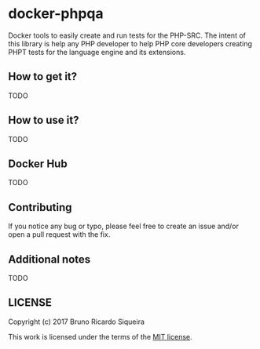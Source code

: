 # docker-phpqa
Docker tools to easily create and run tests for the PHP-SRC. The intent of this library is help any PHP developer to
help PHP core developers creating PHPT tests for the language engine and its extensions.

## How to get it?
TODO

## How to use it?
TODO

## Docker Hub
TODO

## Contributing
If you notice any bug or typo, please feel free to create an issue and/or open a pull request with the fix.

## Additional notes
TODO

## LICENSE
Copyright (c) 2017 Bruno Ricardo Siqueira

This work is licensed under the terms of the [MIT license][license].

[license]: https://github.com/brunoric/docker-phpqa/blob/master/LICENSE